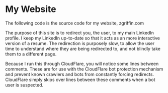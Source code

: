 # My Website
The following code is the source code for my website, zgriffin.com

The purpose of this site is to redirect you, the user, to my main LinkedIn profile. I keep my LinkedIn up-to-date so that it acts as an more interactive version of a resume. The redirection is purposely slow, to allow the user time to understand where they are being redirected to, and not blindly take them to a different page.

Because I run this through CloudFlare, you will notice some lines between <sse> comments. These are for use with the CloudFlare bot protection mechanism and prevent known crawlers and bots from constantly forcing redirects. CloudFlare simply skips over lines between these comments when a bot user is suspected.
